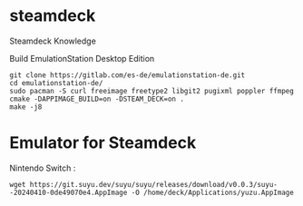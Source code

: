 # steamdeck
Steamdeck Knowledge

Build EmulationStation Desktop Edition  
```
git clone https://gitlab.com/es-de/emulationstation-de.git
cd emulationstation-de/
sudo pacman -S curl freeimage freetype2 libgit2 pugixml poppler ffmpeg
cmake -DAPPIMAGE_BUILD=on -DSTEAM_DECK=on .
make -j8
```

# Emulator for Steamdeck
Nintendo Switch :  
```
wget https://git.suyu.dev/suyu/suyu/releases/download/v0.0.3/suyu--20240410-0de49070e4.AppImage -O /home/deck/Applications/yuzu.AppImage
```
